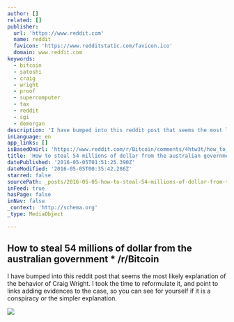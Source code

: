 ```yaml
---
author: []
related: []
publisher:
  url: 'https://www.reddit.com'
  name: reddit
  favicon: 'https://www.redditstatic.com/favicon.ico'
  domain: www.reddit.com
keywords:
  - bitcoin
  - satoshi
  - craig
  - wright
  - proof
  - supercomputer
  - tax
  - reddit
  - sgi
  - demorgan
description: 'I have bumped into this reddit post that seems the most likely explanation of the behavior of Craig Wright. I took the time to reformulate it, and point to links adding evidences to the case, so you can see for yourself if it is a conspiracy or the simpler explanation.'
inLanguage: en
app_links: []
isBasedOnUrl: 'https://www.reddit.com/r/Bitcoin/comments/4htw3t/how_to_steal_54_millions_of_dollar_from_the/'
title: 'How to steal 54 millions of dollar from the australian government * /r/Bitcoin'
datePublished: '2016-05-05T01:51:25.390Z'
dateModified: '2016-05-05T00:35:42.286Z'
starred: false
sourcePath: _posts/2016-05-05-how-to-steal-54-millions-of-dollar-from-the-australian-gover.md
inFeed: true
hasPage: false
inNav: false
_context: 'http://schema.org'
_type: MediaObject

---
```

<article style=""><h1>How to steal 54 millions of dollar from the australian government * /r/Bitcoin</h1><p>I have bumped into this reddit post that seems the most likely explanation of the behavior of Craig Wright. I took the time to reformulate it, and point to links adding evidences to the case, so you can see for yourself if it is a conspiracy or the simpler explanation.</p><img src="https://i.redditmedia.com/E91BVjepELUYmHMtiFwqYjvU4FlxQc5zD3ybsWmt7wU.jpg?w=216&amp;s=b69b44c5107525ff8ca4e2a8c5d0d995" /></article>